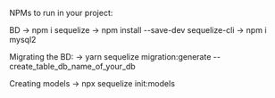 NPMs to run in your project:

BD
-> npm i sequelize
-> npm install --save-dev sequelize-cli
-> npm i mysql2

Migrating the BD:
-> yarn sequelize migration:generate --create_table_db_name_of_your_db

Creating models
-> npx sequelize init:models